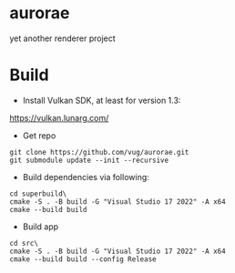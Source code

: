 # aurorae
yet another renderer project

# Build

* Install Vulkan SDK, at least for version 1.3:

https://vulkan.lunarg.com/

* Get repo

```
git clone https://github.com/vug/aurorae.git
git submodule update --init --recursive
```

* Build dependencies via following:

```
cd superbuild\
cmake -S . -B build -G "Visual Studio 17 2022" -A x64
cmake --build build
```

* Build app

```
cd src\
cmake -S . -B build -G "Visual Studio 17 2022" -A x64
cmake --build build --config Release
```